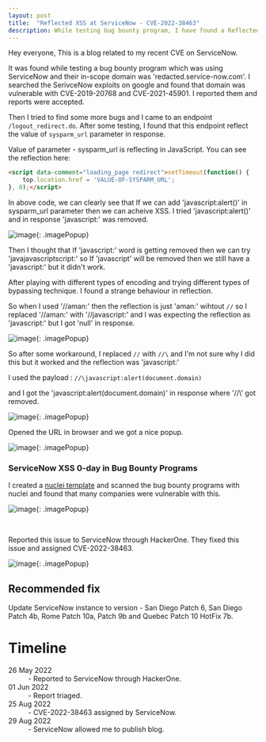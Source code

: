```yaml
---
layout: post
title:  "Reflected XSS at ServiceNow - CVE-2022-38463"
description: While testing bug bounty program, I have found a Reflected XSS 0-day in ServiceNow.
---
```


Hey everyone, This is a blog related to my recent CVE on ServiceNow.

It was found while testing a bug bounty program which was using ServiceNow and their in-scope domain was 'redacted.service-now.com'. I searched the SerivceNow exploits on google and found that domain was vulnerable with CVE-2019-20768 and CVE-2021-45901. I reported them and reports were accepted.

Then I tried to find some more bugs and I came to an endpoint `/logout_redirect.do`. After some testing, I found that this endpoint reflect the value of `sysparm_url` parameter in response.

Value of parameter - sysparm_url is reflecting in JavaScript. You can see the reflection here:

```html
<script data-comment="loading_page redirect">setTimeout(function() {
	top.location.href = 'VALUE-OF-SYSPARM_URL';
}, 0);</script>
```

In above code, we can clearly see that If we can add 'javascript:alert()' in sysparm_url parameter then we can acheive XSS. I tried 'javascript:alert()' and in response 'javascript:' was removed. 

![image](../../../assets/images/service-now-xss-1.png){: .imagePopup}

Then I thought that If 'javascript:' word is getting removed then we can try 'javajavascriptscript:' so If 'javascript' will be removed then we still have a 'javascript:' but it didn't work.

After playing with different types of encoding and trying different types of bypassing technique. I found a strange behaviour in reflection.

So when I used '//aman:' then the reflection is just 'aman:' wihtout `//` so I replaced '//aman:' with '//javascript:' and I was expecting the reflection as 'javascript:' but I got 'null' in response. 

![image](../../../assets/images/service-now-xss-3.png){: .imagePopup}

So after some workaround, I replaced `//` with `//\` and I'm not sure why I did this but it worked and the reflection was 'javascript:'

I used the payload : `//\javascript:alert(document.domain)`

and I got the 'javascript:alert(document.domain)' in response where '//\\' got removed. 

![image](../../../assets/images/service-now-xss-5.png){: .imagePopup}

Opened the URL in browser and we got a nice popup.

![image](../../../assets/images/service-now-xss-4.png){: .imagePopup}

### ServiceNow XSS 0-day in Bug Bounty Programs
I created a [nuclei template](https://github.com/projectdiscovery/nuclei-templates/blob/master/cves/2022/CVE-2022-38463.yaml) and scanned the bug bounty programs with nuclei and found that many companies were vulnerable with this.

![image](../../../assets/images/service-now-xss-6.png){: .imagePopup}

<br>


Reported this issue to ServiceNow through HackerOne. They fixed this issue and assigned CVE-2022-38463.

![image](../../../assets/images/service-now-xss-7.png){: .imagePopup}

## Recommended fix

Update ServiceNow instance to version - San Diego Patch 6, San Diego Patch 4b, Rome Patch 10a, Patch 9b and Quebec Patch 10 HotFix 7b.

# Timeline

<dl>
	<dt>26 May 2022</dt>
	<dd>- Reported to ServiceNow through HackerOne.</dd>
	<dt>01 Jun 2022</dt>
	<dd>- Report triaged.</dd>
	<dt>25 Aug 2022</dt>
	<dd>- CVE-2022-38463 assigned by ServiceNow.</dd>
	<dt>29 Aug 2022</dt>
	<dd>- ServiceNow allowed me to publish blog.</dd>
</dl>